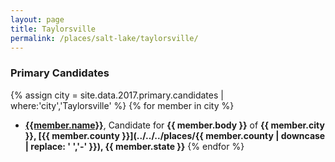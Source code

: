 ```yaml
---
layout: page
title: Taylorsville
permalink: /places/salt-lake/taylorsville/
---
```


### Primary Candidates
{% assign city = site.data.2017.primary.candidates | where:'city','Taylorsville' %}
{% for member in city  %}
- <strong>[{{member.name}}](../../../people/{{member.id}})</strong>, Candidate for <strong>{{ member.body }}</strong> of <strong>{{ member.city }}, [{{ member.county }}](../../../places/{{ member.county | downcase | replace: ' ','-' }}), {{ member.state }}</strong>
{% endfor %}
